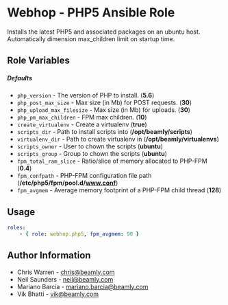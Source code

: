 Webhop - PHP5 Ansible Role
==========================

Installs the latest PHP5 and associated packages on an ubuntu host.
Automatically dimension max_children limit on startup time.

## Role Variables

##### Defaults

- `php_version` - The version of PHP to install. (**5.6**)
- `php_post_max_size` - Max size (in Mb) for POST requests. (**30**)
- `php_upload_max_filesize` - Max size (in Mb) for uploads. (**30**)
- `php_pm_max_children` - FPM max children. (**10**)
- `create_virtualenv` - Create a virtualenv (**true**)
- `scripts_dir` - Path to install scripts into (**/opt/beamly/scripts**)
- `virtualenv_dir` - Path to create virtualenv in (**/opt/beamly/virtualenvs**)
- `scripts_owner` - User to chown the scripts (**ubuntu**)
- `scripts_group` - Group to chown the scripts (**ubuntu**)
- `fpm_total_ram_slice` - Ratio/slice of memory allocated to PHP-FPM (**0.4**)
- `fpm_confpath` - PHP-FPM configuration file path (**/etc/php5/fpm/pool.d/www.conf**)
- `fpm_avgmem` - Average memory footprint of a PHP-FPM child thread (**128**)

Usage
-----

```yaml
roles:
    - { role: webhop.php5, fpm_avgmem: 90 }
```

Author Information
-------------------

* Chris Warren - chris@beamly.com
* Neil Saunders - neil@beamly.com
* Mariano Barcia - mariano.barcia@beamly.com
* Vik Bhatti - vik@beamly.com
